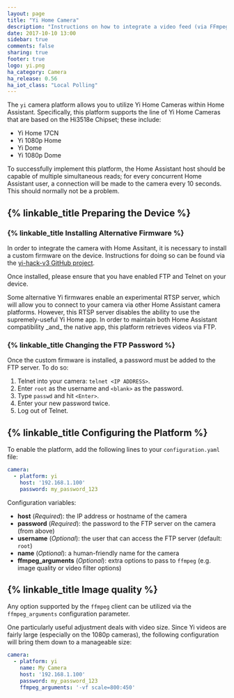 ```yaml
---
layout: page
title: "Yi Home Camera"
description: "Instructions on how to integrate a video feed (via FFmpeg) as a camera within Home Assistant."
date: 2017-10-10 13:00
sidebar: true
comments: false
sharing: true
footer: true
logo: yi.png
ha_category: Camera
ha_release: 0.56
ha_iot_class: "Local Polling"
---
```


The `yi` camera platform allows you to utilize Yi Home Cameras within Home
Assistant. Specifically, this platform supports the line of Yi Home Cameras
that are based on the Hi3518e Chipset; these include:

* Yi Home 17CN
* Yi 1080p Home
* Yi Dome
* Yi 1080p Dome

To successfully implement this platform, the Home Assistant host should be
capable of multiple simultaneous reads; for every concurrent Home Assistant
user, a connection will be made to the camera every 10 seconds.
This should normally not be a problem.

## {% linkable_title Preparing the Device %}

### {% linkable_title Installing Alternative Firmware %}

In order to integrate the camera with Home Assitant, it is necessary to install
a custom firmware on the device. Instructions for doing so can be found via the
[yi-hack-v3 GitHub project](https://github.com/shadow-1/yi-hack-v3).

Once installed, please ensure that you have enabled FTP and Telnet on your
device.

<p class='note warning'>
Some alternative Yi firmwares enable an experimental RTSP server, which will
allow you to connect to your camera via other Home Assistant camera platforms.
However, this RTSP server disables the ability to use the supremely-useful Yi
Home app. In order to maintain both Home Assistant compatibility _and_ the native
app, this platform retrieves videos via FTP.
</p>

### {% linkable_title Changing the FTP Password %}

Once the custom firmware is installed, a password must be added to the FTP
server. To do so:

1. Telnet into your camera: `telnet <IP ADDRESS>`.
2. Enter `root` as the username and `<blank>` as the password.
3. Type `passwd` and hit `<Enter>`.
4. Enter your new password twice.
5. Log out of Telnet.

## {% linkable_title Configuring the Platform %}

To enable the platform, add the following lines to your
`configuration.yaml` file:

```yaml
camera:
  - platform: yi
    host: '192.168.1.100'
    password: my_password_123
```

Configuration variables:

- **host** (*Required*): the IP address or hostname of the camera
- **password** (*Required*): the password to the FTP server on the camera (from above)
- **username** (*Optional*): the user that can access the FTP server (default: `root`)
- **name** (*Optional*): a human-friendly name for the camera
- **ffmpeg_arguments** (*Optional*): extra options to pass to `ffmpeg` (e.g. image quality or video filter options)

## {% linkable_title Image quality %}

Any option supported by the `ffmpeg` client can be utilized via the
`ffmpeg_arguments` configuration parameter.

One particularly useful adjustment deals with video size. Since Yi videos are
fairly large (especially on the 1080p cameras), the following configuration will
bring them down to a manageable size:

```yaml
camera:
  - platform: yi
    name: My Camera
    host: '192.168.1.100'
    password: my_password_123
    ffmpeg_arguments: '-vf scale=800:450'
```

